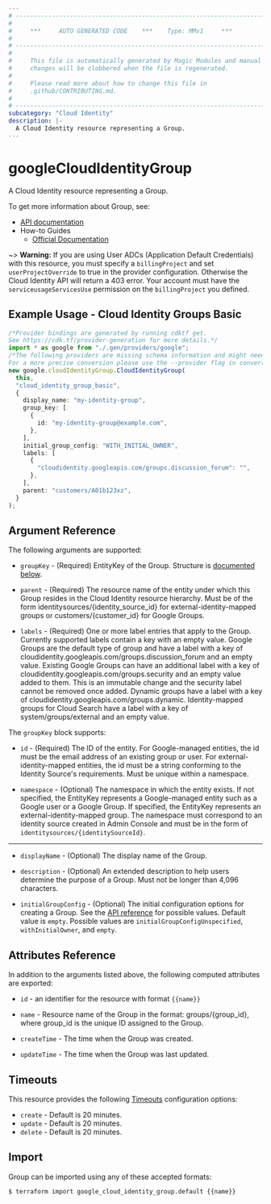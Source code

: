 ```yaml
---
# ----------------------------------------------------------------------------
#
#     ***     AUTO GENERATED CODE    ***    Type: MMv1     ***
#
# ----------------------------------------------------------------------------
#
#     This file is automatically generated by Magic Modules and manual
#     changes will be clobbered when the file is regenerated.
#
#     Please read more about how to change this file in
#     .github/CONTRIBUTING.md.
#
# ----------------------------------------------------------------------------
subcategory: "Cloud Identity"
description: |-
  A Cloud Identity resource representing a Group.
---
```


# googleCloudIdentityGroup

A Cloud Identity resource representing a Group.

To get more information about Group, see:

* [API documentation](https://cloud.google.com/identity/docs/reference/rest/v1beta1/groups)
* How-to Guides
  * [Official Documentation](https://cloud.google.com/identity/docs/how-to/setup)

\~> **Warning:** If you are using User ADCs (Application Default Credentials) with this resource,
you must specify a `billingProject` and set `userProjectOverride` to true
in the provider configuration. Otherwise the Cloud Identity API will return a 403 error.
Your account must have the `serviceusageServicesUse` permission on the
`billingProject` you defined.

## Example Usage - Cloud Identity Groups Basic

```typescript
/*Provider bindings are generated by running cdktf get.
See https://cdk.tf/provider-generation for more details.*/
import * as google from "./.gen/providers/google";
/*The following providers are missing schema information and might need manual adjustments to synthesize correctly: google.
For a more precise conversion please use the --provider flag in convert.*/
new google.cloudIdentityGroup.CloudIdentityGroup(
  this,
  "cloud_identity_group_basic",
  {
    display_name: "my-identity-group",
    group_key: [
      {
        id: "my-identity-group@example.com",
      },
    ],
    initial_group_config: "WITH_INITIAL_OWNER",
    labels: [
      {
        "cloudidentity.googleapis.com/groups.discussion_forum": "",
      },
    ],
    parent: "customers/A01b123xz",
  }
);

```

## Argument Reference

The following arguments are supported:

*   `groupKey` -
    (Required)
    EntityKey of the Group.
    Structure is [documented below](#nested_group_key).

*   `parent` -
    (Required)
    The resource name of the entity under which this Group resides in the
    Cloud Identity resource hierarchy.
    Must be of the form identitysources/{identity\_source\_id} for external-identity-mapped
    groups or customers/{customer\_id} for Google Groups.

*   `labels` -
    (Required)
    One or more label entries that apply to the Group. Currently supported labels contain a key with an empty value.
    Google Groups are the default type of group and have a label with a key of cloudidentity.googleapis.com/groups.discussion\_forum and an empty value.
    Existing Google Groups can have an additional label with a key of cloudidentity.googleapis.com/groups.security and an empty value added to them. This is an immutable change and the security label cannot be removed once added.
    Dynamic groups have a label with a key of cloudidentity.googleapis.com/groups.dynamic.
    Identity-mapped groups for Cloud Search have a label with a key of system/groups/external and an empty value.

<a name="nested_group_key"></a>The `groupKey` block supports:

*   `id` -
    (Required)
    The ID of the entity.
    For Google-managed entities, the id must be the email address of an existing
    group or user.
    For external-identity-mapped entities, the id must be a string conforming
    to the Identity Source's requirements.
    Must be unique within a namespace.

*   `namespace` -
    (Optional)
    The namespace in which the entity exists.
    If not specified, the EntityKey represents a Google-managed entity
    such as a Google user or a Google Group.
    If specified, the EntityKey represents an external-identity-mapped group.
    The namespace must correspond to an identity source created in Admin Console
    and must be in the form of `identitysources/{identitySourceId}`.

***

*   `displayName` -
    (Optional)
    The display name of the Group.

*   `description` -
    (Optional)
    An extended description to help users determine the purpose of a Group.
    Must not be longer than 4,096 characters.

*   `initialGroupConfig` -
    (Optional)
    The initial configuration options for creating a Group.
    See the
    [API reference](https://cloud.google.com/identity/docs/reference/rest/v1beta1/groups/create#initialgroupconfig)
    for possible values.
    Default value is `empty`.
    Possible values are `initialGroupConfigUnspecified`, `withInitialOwner`, and `empty`.

## Attributes Reference

In addition to the arguments listed above, the following computed attributes are exported:

*   `id` - an identifier for the resource with format `{{name}}`

*   `name` -
    Resource name of the Group in the format: groups/{group\_id}, where group\_id
    is the unique ID assigned to the Group.

*   `createTime` -
    The time when the Group was created.

*   `updateTime` -
    The time when the Group was last updated.

## Timeouts

This resource provides the following
[Timeouts](https://developer.hashicorp.com/terraform/plugin/sdkv2/resources/retries-and-customizable-timeouts) configuration options:

* `create` - Default is 20 minutes.
* `update` - Default is 20 minutes.
* `delete` - Default is 20 minutes.

## Import

Group can be imported using any of these accepted formats:

```console
$ terraform import google_cloud_identity_group.default {{name}}
```
